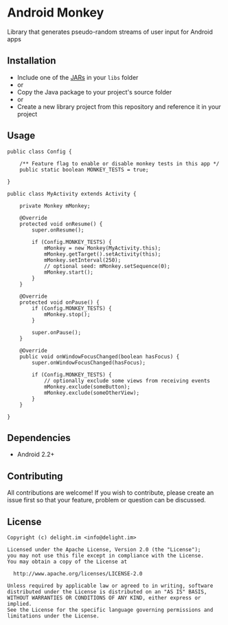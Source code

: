 # Android Monkey

Library that generates pseudo-random streams of user input for Android apps

## Installation

 * Include one of the [JARs](JARs) in your `libs` folder
 * or
 * Copy the Java package to your project's source folder
 * or
 * Create a new library project from this repository and reference it in your project

## Usage

```
public class Config {

	/** Feature flag to enable or disable monkey tests in this app */
	public static boolean MONKEY_TESTS = true;

}

public class MyActivity extends Activity {

	private Monkey mMonkey;

	@Override
	protected void onResume() {
		super.onResume();

		if (Config.MONKEY_TESTS) {
			mMonkey = new Monkey(MyActivity.this);
			mMonkey.getTarget().setActivity(this);
			mMonkey.setInterval(250);
			// optional seed: mMonkey.setSequence(0);
			mMonkey.start();
		}
	}

	@Override
	protected void onPause() {
		if (Config.MONKEY_TESTS) {
			mMonkey.stop();
		}

		super.onPause();
	}

	@Override
	public void onWindowFocusChanged(boolean hasFocus) {
		super.onWindowFocusChanged(hasFocus);

		if (Config.MONKEY_TESTS) {
			// optionally exclude some views from receiving events
			mMonkey.exclude(someButton);
			mMonkey.exclude(someOtherView);
		}
	}

}
```

## Dependencies

 * Android 2.2+

## Contributing

All contributions are welcome! If you wish to contribute, please create an issue first so that your feature, problem or question can be discussed.

## License

```
Copyright (c) delight.im <info@delight.im>

Licensed under the Apache License, Version 2.0 (the "License");
you may not use this file except in compliance with the License.
You may obtain a copy of the License at

  http://www.apache.org/licenses/LICENSE-2.0

Unless required by applicable law or agreed to in writing, software
distributed under the License is distributed on an "AS IS" BASIS,
WITHOUT WARRANTIES OR CONDITIONS OF ANY KIND, either express or implied.
See the License for the specific language governing permissions and
limitations under the License.
```
